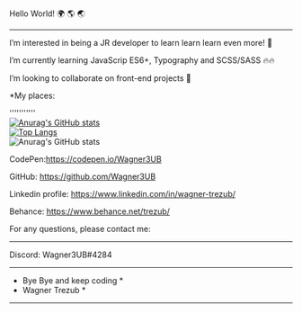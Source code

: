 Hello World! 🌍 🌎 🌏

------------

I’m interested in being a JR developer to learn learn learn even more! 🚀

I’m currently learning JavaScrip ES6+, Typography and SCSS/SASS 🔥🔥

I’m looking to collaborate on front-end projects 🤝

*My places:

'''''''''''<br>
[![Anurag's GitHub stats](https://github-readme-stats.vercel.app/api?username=wagner3UB)](https://github.com/anuraghazra/github-readme-stats)<br>
[![Top Langs](https://github-readme-stats.vercel.app/api/top-langs/?username=anuraghazra&langs_count=8)](https://github.com/anuraghazra/github-readme-stats)<br>
![Anurag's GitHub stats](https://github-readme-stats.vercel.app/api?username=anuraghazra&show_icons=true)



CodePen:https://codepen.io/Wagner3UB

GitHub: https://github.com/Wagner3UB

Linkedin profile: https://www.linkedin.com/in/wagner-trezub/

Behance: https://www.behance.net/trezub/

For any questions, please contact me:

---------------------------------------

Discord: Wagner3UB#4284

 ***************************
 * Bye Bye and keep coding *
 * Wagner Trezub           *
 ***************************
